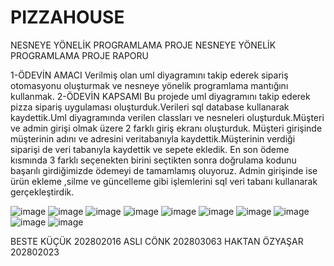 # PIZZAHOUSE
NESNEYE YÖNELİK PROGRAMLAMA PROJE
NESNEYE YÖNELİK PROGRAMLAMA PROJE RAPORU

1-ÖDEVİN AMACI
Verilmiş olan uml diyagramını takip ederek sipariş otomasyonu oluşturmak ve nesneye yönelik programlama mantığını kullanmak.
2-ÖDEVİN KAPSAMI
Bu projede uml diyagramını takip ederek pizza sipariş uygulaması oluşturduk.Verileri sql database kullanarak kaydettik.Uml diyagramında verilen classları ve nesneleri oluşturduk.Müşteri ve admin girişi olmak üzere 2 farklı giriş ekranı oluşturduk. Müşteri girişinde müşterinin adını ve adresini veritabanıyla kaydettik.Müşterinin verdiği siparişi de veri tabanıyla kaydettik ve sepete ekledik. En son ödeme kısmında 3 farklı seçenekten birini seçtikten sonra doğrulama kodunu başarılı girdiğimizde ödemeyi de tamamlamış oluyoruz.
Admin girişinde ise ürün ekleme ,silme ve güncelleme gibi işlemlerini sql veri tabanı kullanarak gerçekleştirdik.

![image](https://user-images.githubusercontent.com/95631570/147419953-9155d6b0-095f-4ab3-af0b-6a02c24d8207.png)
![image](https://user-images.githubusercontent.com/95631570/147419929-10cebf64-8d8a-4abf-bbfc-3cfcdc85cf24.png)
![image](https://user-images.githubusercontent.com/95631570/147419957-9632f823-1f2e-42d8-accd-d613aad84ab1.png)
![image](https://user-images.githubusercontent.com/95631570/147419962-1339301f-1b0c-4b02-af31-026d5eff0566.png)
![image](https://user-images.githubusercontent.com/95631570/147419964-376d632c-ab37-42ee-a043-6a5ab2bea396.png)
![image](https://user-images.githubusercontent.com/95631570/147419970-117012be-56c7-424f-9c56-d0ee578247b7.png)
![image](https://user-images.githubusercontent.com/95631570/147419976-b1e96223-5b83-4cea-afc1-145f3a378054.png)
![image](https://user-images.githubusercontent.com/95631570/147419986-aefd0176-3509-4a62-b2e2-3947c687aeff.png)
![image](https://user-images.githubusercontent.com/95631570/147419992-937faad3-fde2-4292-ae10-22c66a8379bc.png)
![image](https://user-images.githubusercontent.com/95631570/147419984-d209dc5e-16f3-4a5e-890f-2ff3698f64c8.png)





BESTE KÜÇÜK 202802016
ASLI CÖNK 202803063
HAKTAN ÖZYAŞAR 202802023

 
  

    
 


   

 
 
 
